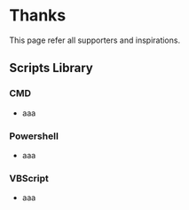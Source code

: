 # Thanks

This page refer all supporters and inspirations.

## Scripts Library

### CMD
* aaa

### Powershell
* aaa

### VBScript
* aaa